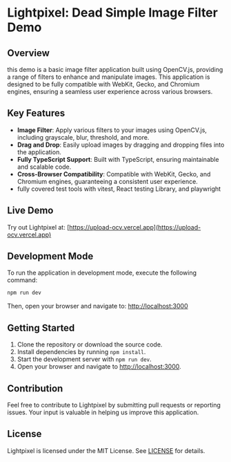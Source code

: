 # **Lightpixel: Dead Simple Image Filter Demo**

## **Overview**

this demo is a basic image filter application built using OpenCV.js,
providing a range of filters to enhance and manipulate images.
This application is designed to be fully compatible with WebKit, Gecko,
and Chromium engines, ensuring a seamless user experience across various browsers.

## **Key Features**

- **Image Filter**: Apply various filters to your images using OpenCV.js,
  including grayscale, blur, threshold, and more.
- **Drag and Drop**: Easily upload images by dragging and
  dropping files into the application.
- **Fully TypeScript Support**: Built with TypeScript, ensuring maintainable
  and scalable code.
- **Cross-Browser Compatibility**: Compatible with WebKit, Gecko,
  and Chromium engines, guaranteeing a consistent user experience.
- fully covered test tools with vitest, React testing Library, and playwright

## **Live Demo**

Try out Lightpixel at: [https://upload-ocv.vercel.app](https://upload-ocv.vercel.app)

## **Development Mode**

To run the application in development mode, execute the following command:

```bash
npm run dev
```

Then, open your browser and navigate to: [http://localhost:3000](http://localhost:3000)

## **Getting Started**

1. Clone the repository or download the source code.
2. Install dependencies by running `npm install`.
3. Start the development server with `npm run dev`.
4. Open your browser and navigate to [http://localhost:3000](http://localhost:3000).

## **Contribution**

Feel free to contribute to Lightpixel by submitting pull requests or reporting issues.
Your input is valuable in helping us improve this application.

## **License**

Lightpixel is licensed under the MIT License. See [LICENSE](LICENSE) for details.
